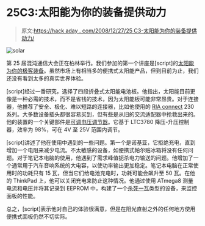 # 25C3:太阳能为你的装备提供动力

> 原文:[https://hack aday . com/2008/12/27/25 C3-太阳能为你的装备提供动力/](https://hackaday.com/2008/12/27/25c3-solar-powering-your-gear/)

![solar](../Images/404ebf718bafc8a809d6296b9a61e2e5.png "solar")

第 25 届混沌通信大会正在柏林举行。我们参加的第一个讲座是[script]的[太阳能为你的极客装备](http://events.ccc.de/congress/2008/Fahrplan/events/2904.en.html "Solar-powering your Geek Gear")。虽然市场上有相当多的便携式太阳能产品，但到目前为止，我们还没有看到太多的真实世界体验。

[script]经过一番研究，选择了四段折叠式太阳能电池板。他指出，太阳能目前更像是一种必需的技术，而不是省钱的技术，因为太阳能板可能非常昂贵。对于连接器，他推荐了安全、极化、难以短路的连接器，比如他使用的 [RIA connect](http://www.riaconnect.com/ "RIA CONNECT manufactures terminal blocks, modular jacks and USB ports.") 230 系列。大多数设备插头都很容易买到，但有些是从旧的交流适配器中抢救出来的。他的装置的一个关键部件是[可调电压调节器](http://www.elv.de/Universal-Step-up-Step-down-Spannungswandler-USW-525,-Komplettbausatz/x.aspx/cid_74/detail_10/detail2_14231 "Universal-Step-up / Step-down-Spannungswandler USW 525, Komplettbausatz | ELV-Elektronik")。它基于 LTC3780 降压-升压控制器，效率为 98%，可在 4V 至 25V 范围内调节。

[script]讲述了他在使用中遇到的一些问题。第一个是诺基亚，它拒绝充电，直到增加一个电阻来减少电流。不太敏感的设备，如便携式帕尔贴冰箱将没有任何问题。对于笔记本电脑的使用，他遇到了需求峰值扼杀电力输送的问题。他增加了一个通常用于汽车音响系统的大电容，以使功率输出更加稳定。笔记本电脑在正常使用时的功耗只有 15 瓦，但当它们给电池充电时，功耗可能会飙升至 50 瓦。在他的 ThinkPad 上，他可以关闭充电来防止这种情况。他通过使用 ATmega8 测量电流和电压并将其记录到 EEPROM 中，构建了一个[杀死一瓦](http://hackaday.com/2008/11/10/kill-a-watt-teardown/ "Kill A Watt teardown  - Hack a Day")类型的设备，来监控面板的性能。

总之，[script]表示他对自己的体验很满意，但是在阳光直射之外的任何地方使用便携式面板仍然不切实际。
